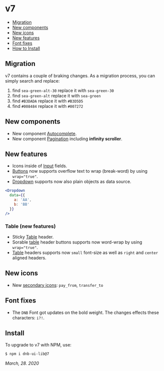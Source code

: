 # v7

- [Migration](#migration)
- [New components](#new-components)
- [New icons](#new-icons)
- [New features](#new-features)
- [Font fixes](#font-fixes)
- [How to Install](#install)

## Migration

v7 contains a couple of braking changes. As a migration process, you can simply search and replace:

1. find `sea-green-alt-30` replace it with `sea-green-30`
1. find `sea-green-alt` replace it with `sea-green`
1. find `#B3DADA` replace it with `#B3D5D5`
1. find `#008484` replace it with `#007272`

## New components

- New component [Autocomplete](/uilib/components/autocomplete).
- New component [Pagination](/uilib/components/pagination) including **infinity scroller**.

## New features

- Icons inside of [Input](/uilib/components/input#input-icon) fields.
- [Buttons](/uilib/components/button) now supports overflow text to wrap (break-word) by using `wrap="true"`.
- [Dropdown](/uilib/components/dropdown) supports now also plain objects as data source.

```jsx
<Dropdown
  data={{
    a: 'AA',
    b: 'BB'
  }}
/>
```

### Table (new features)

- Sticky [Table](/uilib/elements/tables#table-with-sticky-header) header.
- Sorable [table](/uilib/elements/tables) header buttons supports now word-wrap by using `wrap="true"`.
- [Table](/uilib/elements/table) headers supports now `small` font-size as well as `right` and `center` aligned headers.

## New icons

- New [secondary icons](/icons/secondary): `pay_from`, `transfer_to`

## Font fixes

- The `DNB` Font got updates on the bold weight. The changes effects these characters: `i?!`.

## Install

To upgrade to v7 with NPM, use:

```bash
$ npm i dnb-ui-lib@7
```

_March, 28. 2020_

